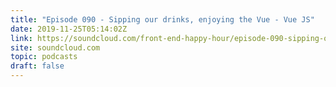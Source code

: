 ```yaml
---
title: "Episode 090 - Sipping our drinks, enjoying the Vue - Vue JS"
date: 2019-11-25T05:14:02Z
link: https://soundcloud.com/front-end-happy-hour/episode-090-sipping-our-drinks-enjoying-the-vue-vue-js?utm_medium=RSS&utm_source=hune
site: soundcloud.com
topic: podcasts
draft: false
---
```

